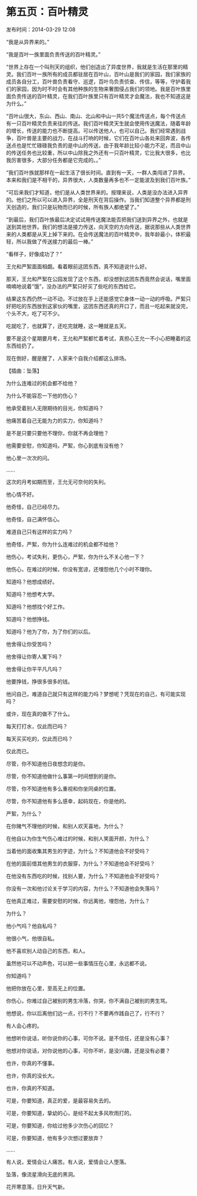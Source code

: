 # 第五页：百叶精灵



<note>
    <p>
        发布时间：2014-03-29 12:08
    </p>
</note>



“我是从异界来的。”

“我是百叶一族里面负责传送的百叶精灵。”

“世界上存在一个叫刑天的组织，他们创造出了异度世界，我就是生活在那里的精灵。我们百叶一族所有的成员都驻居在百叶山，百叶山是我们的家园，我们家族的成员各自分工，百叶兽负责看守、巡逻，百叶鸟负责侦查、传信，等等，守护着我们的家园，因为时不时会有其他种族的生物来奢图侵占我们的领地。我是百叶族里面负责传送的百叶精灵，在我们百叶族里只有百叶精灵才会魔法，我也不知道这是为什么。”

“百叶山很大，东山、西山、南山、北山和中山一共5个魔法传送点，每个传送点有一只百叶精灵负责来往的传送。我们百叶精灵天生就会使用传送魔法，随着年龄的增长，传送的能力也不断提高。可以传送他人，也可以自己。我们经常遇到战争，百叶兽是主要的战力，在战斗打响的时候，它们在百叶山各处来回奔波，各传送点也是忙忙碌碌我负责的是中山的传送，由于我年龄比较小能力不足，而且中山的传送任务也比较重，所以中山除我之外还有一只百叶精灵，它比我大很多，也比我厉害很多，大部分任务都是它完成的。。”

“我们百叶族就那样在一起生活了很长时间。直到有一天，一群人类闯进了异界。本来和我们是不相干的，异界很大，人类数量再多也不一定能波及到我们百叶族。”

“可后来我们才知道，他们是从人类世界来的。按理来说，人类是没办法进入异界的。他们之所以可以进入异界，全是刑天在背后操作。当我们知道整个异界都是刑天创造的，我们只是玩物而已的时候，所有族人都绝望了。”

“到最后，我们百叶族最后决定试试用传送魔法能否把我们送到异界之外，也就是送到其他世界。我们的想法是接力传送，向天空的方向传送，据说那些从人类世界来的人类都是从天上掉下来的。在会传送魔法的百叶精灵中，我年龄最小，体积最轻，所以我做了传送接力的最后一棒。”

“看样子，好像成功了？”

王允和严絮面面相觑。看着眼前这团东西，真不知道说什么好。

那天，王允和严絮在公园发现了这个东西，却没想到这团东西竟然会说话，嘴里面喃喃地说着“饿”，没办法的严絮只好买了些吃的东西给它。

结果这东西仍然一动不动，不过放在手上还能感觉它身体一动一动的呼吸。严絮只好把吃的东西放到这家伙的嘴里，这团东西还真的开口了，而且一吃起来就没完，个头不大，吃了可不少。

吃就吃了，也就算了，还吃完就睡，这一睡就是五天。

要不是这个星期要月考，王允和严絮都忙着考试，真担心王允一不小心把睡着的这东西给扔了。

现在倒好，醒是醒了，人家来个自我介绍都这么排场。

【插曲：坠落】

为什么连难过的机会都不给他？

为什么不能容忍一下他的伤心？

他承受着别人无限期待的目光，你知道吗？

他痛苦着自己无能为力的实力，你知道吗？

是不是只要只要他不理你，你就不再会理他？

他需要安慰，你知道吗，严絮，你心到底有没有他？

他心里一次次的问。

……

这次的月考如期而至，王允无可奈何的失利。

他心情不好。

他奇怪，自己已经尽力。

他奇怪，自己满怀信心。

难道自己只有这样的实力吗？

他奇怪，严絮，你为什么连难过的机会都不给他？

他伤心，考试失利，更伤心，严絮，你为什么不关心他一下？

他伤心，在难过的时候，你没有宽谅，还埋怨他几个小时不理你。

知道吗？他想成绩好。

知道吗？他想考大学。

知道吗？他想找个好工作。

知道吗？他想挣钱。

知道吗？他为了你，为了你们的以后。

他舍得让你受苦吗？

他舍得让你寄人篱下吗？

他舍得让你平平凡凡吗？

他要挣钱，挣很多很多的钱。

他问自己，难道自己就只有这样的能力吗？梦想呢？凭现在的自己，有可能实现吗？

或许，现在真的做不了什么。

每天打打水，仅此而已吗？

每天买买吃的，仅此而已吗？

仅此而已。

尽管，你不知道他日夜想念的是你。

尽管，你不知道他做什么事第一时间想到的是你。

尽管，你不知道他有多么重视和你坐同桌的位置。

尽管，你不知道他有多么感幸，起码现在，你是他的。

严絮，为什么？

在你赌气不理他的时候，和别人欢天喜地，为什么？

在他自以为你生气伤心难过的时候，和别人笑面开颜，为什么？

当着他的面收集其男生的字迹，为什么？不知道他会不好受吗？

在他的面前借其他男生的衣服穿，为什么？不知道他会不好受吗？

在他没有东西吃的时候，找别人要，为什么？不知道他会不好受吗？

你没有一次和他讨论关于学习的内容，为什么？不知道他会失落吗？

在他真正难过，需要安慰的时候，你远离他，埋怨他，为什么？

为什么？

他小气吗？他自私吗？

他很小气，他很自私。

他不喜欢别人动自己的东西，和人。

虽然他可以不动声色，可以把一些事情压在心里，永远都不说。

你知道吗？

他把你放在心里，至高无上的位置。

你伤心，你难过自己被别的男生冷落，你哭，你不满自己被别的男生骂。

他想说，你以后离他们远一点，行不行？不要再作践自己了，行不行？

有人会心疼的。

他想听你说话，听你说你的心事，可你不说。是不信任，还是没有心事？

他想对你说话，对你说他的心事，可你不听，是没兴趣，还是没有必要？

也许，你真的不懂事。

也许，你真的没长大。

也许，你真的不知道。

可是，你要知道，真正的爱，是最容易失去的。

可是，你要知道，挚幼的心，是经不起太多风吹雨打的。

可是，你要知道，你给过他多少次伤心的回忆？

可是，你要知道，他有多少次想过要放弃？

……

有人说，爱情会让人痛苦。有人说，爱情会让人堕落。

坠落，像流星滑向无底的黑洞。

花开寒意落，日升天气新。